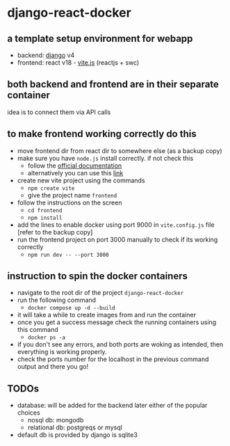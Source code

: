 # django-react-docker

## a template setup environment for webapp
- backend: [django](https://www.djangoproject.com/) v4
- frontend: react v18 - [vite.js](https://vitejs.dev/) (reactjs + swc)

## both backend and frontend are in their separate container
idea is to connect them via API calls

## to make frontend working correctly do this
- move frontend dir from react dir to somewhere else (as a backup copy)
- make sure you have `node.js` install correctly. if not check this
    - follow the [official documentation](https://nodejs.org/en)
    - alternatively you can use this [link](https://github.com/nodesource/distributions#rpminstall)
- create new vite project using the commands
    - `npm create vite`
    - give the project name `frontend`
- follow the instructions on the screen
    - `cd frontend`
    - `npm install`
- add the lines to enable docker using port 9000 in `vite.config.js` file [refer to the backup copy]
- run the frontend project on port 3000 manually to check if its working correctly
    - `npm run dev -- --port 3000`


## instruction to spin the docker containers
- navigate to the root dir of the project `django-react-docker`
- run the following command
    - `docker compose up -d --build`
- it will take a while to create images from and run the container
- once you get a success message check the running containers using this command
    - `docker ps -a`
- if you don't see any errors, and both ports are woking as intended, then everything is working properly.
- check the ports number for the localhost in the previous command output and there you go!


## TODOs
- database: will be added for the backend later either of the popular choices
    - nosql db: mongodb
    - relational db: postgreqs or mysql
- default db is provided by django is sqlite3
